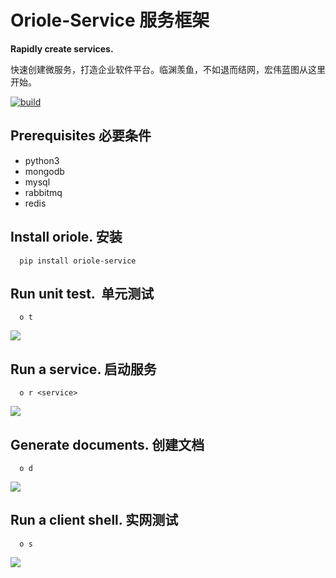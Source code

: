 # Oriole-Service 服务框架

**Rapidly create services.**

快速创建微服务，打造企业软件平台。临渊羡鱼，不如退而结网，宏伟蓝图从这里开始。

[![build](https://travis-ci.org/zhouxiaoxiang/oriole-service.png?branch=master)](https://travis-ci.org/zhouxiaoxiang/oriole-service)

## Prerequisites 必要条件

  - python3
  - mongodb
  - mysql
  - rabbitmq
  - redis
  
## Install oriole. 安装

```
  pip install oriole-service
```

## Run unit test.  单元测试

```
  o t
```

![](https://github.com/zhouxiaoxiang/oriole-service/raw/master/docs/test.gif)

## Run a service. 启动服务

```
  o r <service>
```

![](https://github.com/zhouxiaoxiang/oriole-service/raw/master/docs/run.gif)

## Generate documents. 创建文档

```
  o d
```

![](https://github.com/zhouxiaoxiang/oriole-service/raw/master/docs/doc.gif)

## Run a client shell. 实网测试

```
  o s
```

![](https://github.com/zhouxiaoxiang/oriole-service/raw/master/docs/run.gif)

